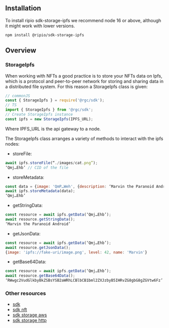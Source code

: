 ## Installation

To install ripio sdk-storage-ipfs we recommend node 16 or above, although it might work with lower versions.

```
npm install @ripio/sdk-storage-ipfs
```

## Overview

### StorageIpfs

When working with NFTs a good practice is to store your NFTs data on Ipfs, which is a protocol and peer-to-peer network for storing and sharing data in a distributed file system. For this reason a StorageIpfs class is given:

```javascript
// commonJS
const { StorageIpfs } = require('@rgc/sdk');
// TS
import { StorageIpfs } from '@rgc/sdk';
// Create StorageIpfs instance
const ipfs = new StorageIpfs(IPFS_URL);
```

Where IPFS_URL is the api gateway to a node.

The StorageIpfs class arranges a variety of methods to interact with the ipfs nodes:

- storeFile:

```javascript
await ipfs.storeFile(“./images/cat.png”);
‘Qmj…Ehb’ // CID of the file
```

- storeMetadata:

```javascript
const data = {image: 'QmP…Weh', {description: ‘Marvin the Paranoid Android’} };
await ipfs.storeMetadata(data);
‘Qmj…Ehb’
```

- getStringData:

```javascript
const resource = await ipfs.getData(‘Qmj…Ehb’);
await resource.getStringData();
‘Marvin the Paranoid Android’
```

- getJsonData:

```javascript
const resource = await ipfs.getData(‘Qmj…Ehb’);
await resource.getJsonData();
{image: 'ipfs://fake-uri/image.png', level: 42, name: 'Marvin'}
```

- getBase64Data:

```javascript
const resource = await ipfs.getData(‘Qmj…Ehb’);
await resource.getBase64Data();
‘RWwgc2VudGlkbyBkZSBsYSB2aWRhLCBlbCB1bml2ZXJzbyB5IHRvZG8gbG8gZGVtw6Fz’
```

### Other resources

- [sdk](https://ripio.github.io/sdkjs/sdk)
- [sdk nft](https://ripio.github.io/sdkjs/sdk-nft)
- [sdk storage aws](https://ripio.github.io/sdkjs/sdk-storage-aws)
- [sdk storage http](https://ripio.github.io/sdkjs/sdk-storage-http)